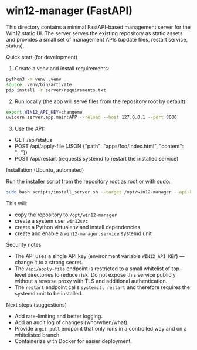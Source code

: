 # win12-manager (FastAPI)

This directory contains a minimal FastAPI-based management server for the Win12 static UI. The server serves the existing repository as static assets and provides a small set of management APIs (update files, restart service, status).

Quick start (for development)

1. Create a venv and install requirements:

```bash
python3 -m venv .venv
source .venv/bin/activate
pip install -r server/requirements.txt
```

2. Run locally (the app will serve files from the repository root by default):

```bash
export WIN12_API_KEY=changeme
uvicorn server.app.main:APP --reload --host 127.0.0.1 --port 8000
```

3. Use the API:

- GET  /api/status
- POST /api/apply-file  (JSON {"path": "apps/foo/index.html", "content": "..."})
- POST /api/restart     (requests systemd to restart the installed service)

Installation (Ubuntu, automated)

Run the installer script from the repository root as root or with sudo:

```bash
sudo bash scripts/install_server.sh --target /opt/win12-manager --api-key "YOUR_SECRET_KEY"
```

This will:
- copy the repository to `/opt/win12-manager`
- create a system user `win12svc`
- create a Python virtualenv and install dependencies
- create and enable a `win12-manager.service` systemd unit

Security notes

- The API uses a single API key (environment variable `WIN12_API_KEY`) — change it to a strong secret.
- The `/api/apply-file` endpoint is restricted to a small whitelist of top-level directories to reduce risk. Do not expose this service publicly without a reverse proxy with TLS and additional authentication.
- The `restart` endpoint calls `systemctl restart` and therefore requires the systemd unit to be installed.

Next steps (suggestions)

- Add rate-limiting and better logging.
- Add an audit log of changes (who/when/what).
- Provide a `git pull` endpoint that only runs in a controlled way and on a whitelisted branch.
- Containerize with Docker for easier deployment.
